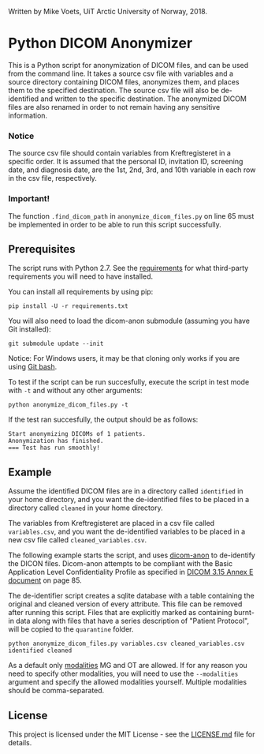 Written by Mike Voets, UiT Arctic University of Norway, 2018.

# Python DICOM Anonymizer

This is a Python script for anonymization of DICOM files, and can be used from the command line. It takes a source csv file with variables and a source directory containing DICOM files, anonymizes them, and places them to the specified destination. The source csv file will also be de-identified and written to the specific destination. The anonymized DICOM files are also renamed in order to not remain having any sensitive information.

### Notice

The source csv file should contain variables from Kreftregisteret in a specific order. It is assumed that the personal ID, invitation ID, screening date, and diagnosis date, are the 1st, 2nd, 3rd, and 10th variable in each row in the csv file, respectively.

### Important!

The function `.find_dicom_path` in `anonymize_dicom_files.py` on line 65 must be implemented in order to be able to run this script successfully.

## Prerequisites

The script runs with Python 2.7. See the [requirements](requirements.txt) for what third-party requirements you will need to have installed.

You can install all requirements by using pip:

```
pip install -U -r requirements.txt
```

You will also need to load the dicom-anon submodule (assuming you have Git installed):

```
git submodule update --init
```

Notice: For Windows users, it may be that cloning only works if you are using [Git bash](https://git-scm.com/downloads).

To test if the script can be run succesfully, execute the script in test mode with `-t` and without any other arguments:

```
python anonymize_dicom_files.py -t
```

If the test ran succesfully, the output should be as follows:

```
Start anonymizing DICOMs of 1 patients.
Anonymization has finished.
=== Test has run smoothly!
```

## Example

Assume the identified DICOM files are in a directory called `identified` in your home directory, and you want the de-identified files to be placed in a directory called `cleaned` in your home directory.

The variables from Kreftregisteret are placed in a csv file called `variables.csv`, and you want the de-identified variables to be placed in a new csv file called `cleaned_variables.csv`.

The following example starts the script, and uses [dicom-anon](https://github.com/chop-dbhi/dicom-anon) to de-identify the DICON files. Dicom-anon attempts to be compliant with the Basic Application Level Confidentiality Profile as specified in [DICOM 3.15 Annex E document](ftp://medical.nema.org/medical/dicom/2011/11_15pu.pdf) on page 85.

The de-identifier script creates a sqlite database with a table containing the original and cleaned version of every attribute. This file can be removed after running this script. Files that are explicitly marked as containing burnt-in data along with files that have a series description of "Patient Protocol", will be copied to the `quarantine` folder.

```
python anonymize_dicom_files.py variables.csv cleaned_variables.csv identified cleaned
```

As a default only [modalities](https://www.dicomlibrary.com/dicom/modality/) MG and OT are allowed. If for any reason you need to specify other modalities, you will need to use the `--modalities` argument and specify the allowed modalities yourself. Multiple modalities should be comma-separated.


## License

This project is licensed under the MIT License - see the [LICENSE.md](LICENSE.md) file for details.
